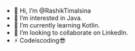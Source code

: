 - 👋 Hi, I’m @RashikTimalsina
- 👀 I’m interested in Java.
- 🌱 I’m currently learning Kotlin.
- 💞️ I’m looking to collaborate on LinkedIn.
- ⚡  Codeiscoding😎

<!---
RashikTimalsina/RashikTimalsina is a ✨ special ✨ repository because its `README.md` (this file) appears on your GitHub profile.
You can click the Preview link to take a look at your changes.
--->
